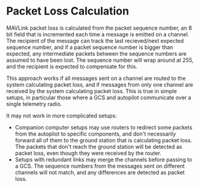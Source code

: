 # Packet Loss Calculation

MAVLink packet loss is calculated from the packet sequence number, an 8 bit field that is incremented each time a message is emitted on a channel.
The recipient of the message can track the last recieved/next expected sequence number, and if a packet sequence number is bigger than expected, any intermediate packets between the sequence numbers are assumed to have been lost.
The sequence number will wrap around at 255, and the recipient is expected to compensate for this.

This approach works if all messages sent on a channel are routed to the system calculating packet loss, and if messages from only one channel are received by the system calculating packet loss.
This is true in simple setups, in particular those where a GCS and autopilot communicate over a single telemetry radio.

It may not work in more complicated setups:

- Companion computer setups may use routers to redirect some packets from the autopilot to specific components, and don't necessarily forward all of them to the ground station that is calculating packet loss.
  The packets that don't reach the ground station will be detected as packet loss, even though they were received by the router.
- Setups with redundant links may merge the channels before passing to a GCS.
  The sequence numbers from the messages sent on different channels will not match, and any differences are detected as packet loss.
